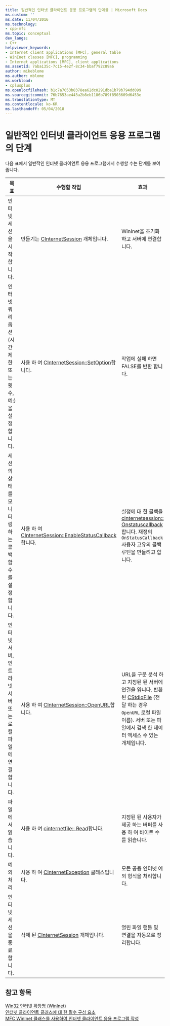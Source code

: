 ```yaml
---
title: 일반적인 인터넷 클라이언트 응용 프로그램의 단계를 | Microsoft Docs
ms.custom: ''
ms.date: 11/04/2016
ms.technology:
- cpp-mfc
ms.topic: conceptual
dev_langs:
- C++
helpviewer_keywords:
- Internet client applications [MFC], general table
- WinInet classes [MFC], programming
- Internet applications [MFC], client applications
ms.assetid: 7aba135c-7c15-4e2f-8c34-bbaf792c89a6
author: mikeblome
ms.author: mblome
ms.workload:
- cplusplus
ms.openlocfilehash: b1c7a7053b8378ea62dc0291dba1b79b794dd099
ms.sourcegitcommit: 76b7653ae443a2b8eb1186b789f8503609d6453e
ms.translationtype: MT
ms.contentlocale: ko-KR
ms.lasthandoff: 05/04/2018
---
```

# <a name="steps-in-a-typical-internet-client-application"></a>일반적인 인터넷 클라이언트 응용 프로그램의 단계
다음 표에서 일반적인 인터넷 클라이언트 응용 프로그램에서 수행할 수는 단계를 보여 줍니다.  
  
|목표|수행할 작업|효과|  
|---------------|----------------------|-------------|  
|인터넷 세션을 시작 합니다.|만들기는 [CInternetSession](../mfc/reference/cinternetsession-class.md) 개체입니다.|WinInet을 초기화하고 서버에 연결합니다.|  
|인터넷 쿼리 옵션 (시간 제한 또는 횟수, 예:)을 설정 합니다.|사용 하 여 [CInternetSession::SetOption](../mfc/reference/cinternetsession-class.md#setoption)합니다.|작업에 실패 하면 FALSE를 반환 합니다.|  
|세션의 상태를 모니터링 하는 콜백 함수를 설정 합니다.|사용 하 여 [CInternetSession::EnableStatusCallback](../mfc/reference/cinternetsession-class.md#enablestatuscallback)합니다.|설정에 대 한 콜백을 [cinternetsession:: Onstatuscallback](../mfc/reference/cinternetsession-class.md#onstatuscallback)합니다. 재정의 `OnStatusCallback` 사용자 고유의 콜백 루틴을 만들려고 합니다.|  
|인터넷 서버, 인트라넷 서버 또는 로컬 파일에 연결 합니다.|사용 하 여 [CInternetSession::OpenURL](../mfc/reference/cinternetsession-class.md#openurl)합니다.|URL을 구문 분석 하 고 지정된 된 서버에 연결을 엽니다. 반환 된 [CStdioFile](../mfc/reference/cstdiofile-class.md) (전달 하는 경우 `OpenURL` 로컬 파일 이름). 서버 또는 파일에서 검색 한 데이터 액세스 수 있는 개체입니다.|  
|파일에서 읽습니다.|사용 하 여 [cinternetfile:: Read](../mfc/reference/cinternetfile-class.md#read)합니다.|지정된 된 사용자가 제공 하는 버퍼를 사용 하 여 바이트 수를 읽습니다.|  
|예외 처리|사용 하 여 [CInternetException](../mfc/reference/cinternetexception-class.md) 클래스입니다.|모든 공용 인터넷 예외 형식을 처리합니다.|  
|인터넷 세션을 종료 합니다.|삭제 된 [CInternetSession](../mfc/reference/cinternetsession-class.md) 개체입니다.|열린 파일 핸들 및 연결을 자동으로 정리합니다.|  
  
## <a name="see-also"></a>참고 항목  
 [Win32 인터넷 확장명 (WinInet)](../mfc/win32-internet-extensions-wininet.md)   
 [인터넷 클라이언트 클래스에 대 한 필수 구성 요소](../mfc/prerequisites-for-internet-client-classes.md)   
 [MFC WinInet 클래스를 사용하여 인터넷 클라이언트 응용 프로그램 작성](../mfc/writing-an-internet-client-application-using-mfc-wininet-classes.md)
